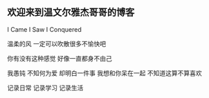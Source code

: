 ## 欢迎来到温文尔雅杰哥哥的博客


I Came I Saw I Conquered


温柔的风 一定可以吹散很多不愉快吧

你有没有这种感觉  好像一直都身不由己

我愚钝 不知何为爱 却明白一件事 我想和你呆在一起  不知道这算不算喜欢


记录日常 记录学习 记录生活





                     
